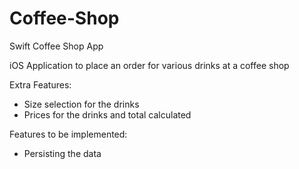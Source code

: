 # Coffee-Shop
Swift Coffee Shop App


iOS Application to place an order for various drinks at a coffee shop

Extra Features:
- Size selection for the drinks
- Prices for the drinks and total calculated

Features to be implemented:
- Persisting the data
